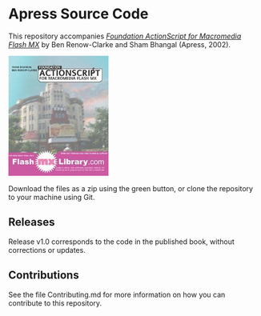 # Apress Source Code

This repository accompanies [*Foundation ActionScript for Macromedia Flash MX*](http://www.apress.com/9781590591666) by Ben Renow-Clarke and Sham Bhangal (Apress, 2002).

![Cover image](9781590591666.jpg)

Download the files as a zip using the green button, or clone the repository to your machine using Git.

## Releases

Release v1.0 corresponds to the code in the published book, without corrections or updates.

## Contributions

See the file Contributing.md for more information on how you can contribute to this repository.
